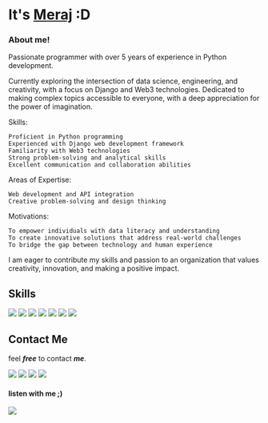 # It's [Meraj](https://twitter.com/merajsafari) :D

### About me!
Passionate programmer with over 5 years of experience in Python development.

Currently exploring the intersection of data science, engineering, and creativity, with a focus on Django and Web3 technologies. Dedicated to making complex topics accessible to everyone, with a deep appreciation for the power of imagination.

Skills:

    Proficient in Python programming
    Experienced with Django web development framework
    Familiarity with Web3 technologies
    Strong problem-solving and analytical skills
    Excellent communication and collaboration abilities

Areas of Expertise:

    Web development and API integration
    Creative problem-solving and design thinking

Motivations:

    To empower individuals with data literacy and understanding
    To create innovative solutions that address real-world challenges
    To bridge the gap between technology and human experience

I am eager to contribute my skills and passion to an organization that values creativity, innovation, and making a positive impact.


## Skills

<img src="https://img.shields.io/badge/Python-14354C?style=for-the-badge&logo=python&logoColor=yellow"></img>  <img src="https://img.shields.io/badge/Django-092E20?style=for-the-badge&logo=django&logoColor=white"></img>  <img src="https://img.shields.io/badge/Bootstrap-563D7C?style=for-the-badge&logo=bootstrap&logoColor=white"></img>  <img src="https://img.shields.io/badge/CSS3-1572B6?style=for-the-badge&logo=css3&logoColor=white"></img>  <img src="https://img.shields.io/badge/HTML5-E34F26?style=for-the-badge&logo=html5&logoColor=white"></img>
<img src="https://img.shields.io/badge/C%2B%2B-00599C?style=for-the-badge&logo=c%2B%2B&logoColor=white"></img>
<img src="https://img.shields.io/badge/Java-ED8B00?style=for-the-badge&logo=openjdk&logoColor=white"></img>
## Contact Me

feel **_free_** to contact **_me_**.

<a href="https://twitter.com/merajsafari"><img src="https://img.shields.io/badge/Twitter-1DA1F2?style=for-the-badge&logo=twitter&logoColor=white"></a>
<a href="https://t.me/merajsafari"><img src="https://img.shields.io/badge/Telegram-2CA5E0?style=for-the-badge&logo=telegram&logoColor=white"></a>
<a href="https://www.linkedin.com/in/meraj-safari-9531b1216/"><img src="https://img.shields.io/badge/LinkedIn-0077B5?style=for-the-badge&logo=linkedin&logoColor=white"></a>
<a href="mailto:merajsafari3@gmail.com"><img src="https://img.shields.io/badge/Gmail-D14836?style=for-the-badge&logo=gmail&logoColor=white"></a>

#### listen with me ;)

<a href="https://soundcloud.com/ichbinmeraj"><img src="https://img.shields.io/badge/SoundCloud-FF3300?style=for-the-badge&logo=soundcloud&logoColor=white"></img>
